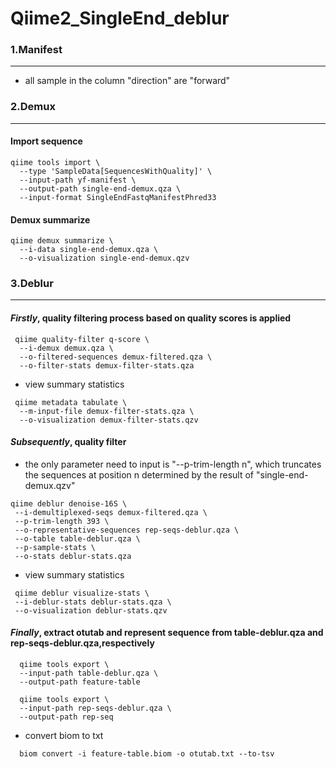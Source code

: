 # Qiime2_SingleEnd_deblur

### 1.Manifest
---
+ all sample in the column "direction" are "forward"

### 2.Demux
---

#### Import sequence
```
qiime tools import \
  --type 'SampleData[SequencesWithQuality]' \
  --input-path yf-manifest \
  --output-path single-end-demux.qza \
  --input-format SingleEndFastqManifestPhred33
```

#### Demux summarize 
```
qiime demux summarize \
  --i-data single-end-demux.qza \
  --o-visualization single-end-demux.qzv
```

### 3.Deblur
---

#### *Firstly*, quality filtering process based on quality scores is applied
```
 qiime quality-filter q-score \
  --i-demux demux.qza \
  --o-filtered-sequences demux-filtered.qza \
  --o-filter-stats demux-filter-stats.qza
``` 
+ view summary statistics
```
 qiime metadata tabulate \
  --m-input-file demux-filter-stats.qza \
  --o-visualization demux-filter-stats.qzv
 ```

 
#### *Subsequently*, quality filter
+ the only parameter need to input is "--p-trim-length n", which truncates the sequences at position n determined by
the result of "single-end-demux.qzv"
 ```
 qiime deblur denoise-16S \
  --i-demultiplexed-seqs demux-filtered.qza \
  --p-trim-length 393 \
  --o-representative-sequences rep-seqs-deblur.qza \
  --o-table table-deblur.qza \
  --p-sample-stats \
  --o-stats deblur-stats.qza
 ```
  
+ view summary statistics
 ```
  qiime deblur visualize-stats \
  --i-deblur-stats deblur-stats.qza \
  --o-visualization deblur-stats.qzv
 ``` 
  
#### *Finally*, extract otutab and represent sequence from table-deblur.qza and rep-seqs-deblur.qza,respectively
``` 
  qiime tools export \
  --input-path table-deblur.qza \
  --output-path feature-table
  
  qiime tools export \
  --input-path rep-seqs-deblur.qza \
  --output-path rep-seq
 ``` 
+ convert biom to txt
```
  biom convert -i feature-table.biom -o otutab.txt --to-tsv
```

